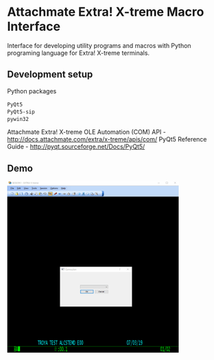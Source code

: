 # Attachmate Extra! X-treme Macro Interface
Interface for developing utility programs and macros with Python programing language for Extra! X-treme terminals.


## Development setup
Python packages
```sh
PyQt5
PyQt5-sip
pywin32
```

Attachmate Extra! X-treme OLE Automation (COM) API - http://docs.attachmate.com/extra/x-treme/apis/com/
PyQt5 Reference Guide - http://pyqt.sourceforge.net/Docs/PyQt5/

## Demo
<img src="troya-gui.gif" width="400" height="400"/>
